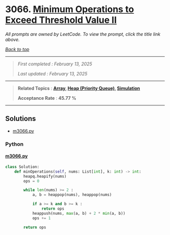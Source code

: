 # 3066. [Minimum Operations to Exceed Threshold Value II](<https://leetcode.com/problems/minimum-operations-to-exceed-threshold-value-ii>)

*All prompts are owned by LeetCode. To view the prompt, click the title link above.*

*[Back to top](<../README.md>)*

------

> *First completed : February 13, 2025*
>
> *Last updated : February 13, 2025*

------

> **Related Topics** : **[Array](<by_topic/Array.md>), [Heap (Priority Queue)](<by_topic/Heap (Priority Queue).md>), [Simulation](<by_topic/Simulation.md>)**
>
> **Acceptance Rate** : **45.77 %**

------

## Solutions

- [m3066.py](<../my-submissions/m3066.py>)
### Python
#### [m3066.py](<../my-submissions/m3066.py>)
```Python
class Solution:
    def minOperations(self, nums: List[int], k: int) -> int:
        heapq.heapify(nums)
        ops = 0

        while len(nums) >= 2 :
            a, b = heappop(nums), heappop(nums)

            if a >= k and b >= k :
                return ops
            heappush(nums, max(a, b) + 2 * min(a, b))
            ops += 1

        return ops

```


